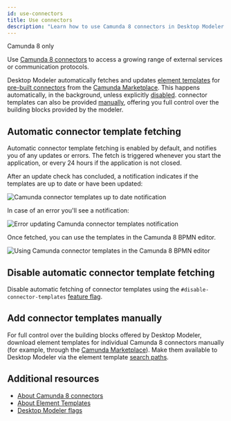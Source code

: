 ```yaml
---
id: use-connectors
title: Use connectors
description: "Learn how to use Camunda 8 connectors in Desktop Modeler."
---
```


<span class="badge badge--cloud">Camunda 8 only</span>

Use [Camunda 8 connectors](../../connectors/introduction.md) to access a growing range of external services or communication protocols.

Desktop Modeler automatically fetches and updates [element templates](./element-templates/about-templates.md) for [pre-built connectors](../../connectors/out-of-the-box-connectors/available-connectors-overview.md) from the [Camunda Marketplace](https://marketplace.camunda.com/en-US/listing?pl=3038&attr=20486&cat=107792&locale=en-US). This happens automatically, in the background, unless explicitly [disabled](#disable-automatic-connector-template-fetching). connector templates can also be provided [manually](#add-connector-templates-manually), offering you full control over the building blocks provided by the modeler.

## Automatic connector template fetching

Automatic connector template fetching is enabled by default, and notifies you of any updates or errors. The fetch is triggered whenever you start the application, or every 24 hours if the application is not closed.

After an update check has concluded, a notification indicates if the templates are up to date or have been updated:

![Camunda connector templates up to date notification](./img/use-connectors/up-to-date.png)

In case of an error you'll see a notification:

![Error updating Camunda connector templates notification](./img/use-connectors/error.png)

Once fetched, you can use the templates in the Camunda 8 BPMN editor.

![Using Camunda connector templates in the Camunda 8 BPMN editor](./img/use-connectors/apply.png)

## Disable automatic connector template fetching

Disable automatic fetching of connector templates using the `#disable-connector-templates` [feature flag](./flags/flags.md#disable-connector-templates).

## Add connector templates manually

For full control over the building blocks offered by Desktop Modeler, download element templates for individual Camunda 8 connectors manually (for example, through the [Camunda Marketplace](https://marketplace.camunda.com/)). Make them available to Desktop Modeler via the element template [search paths](./element-templates/configuring-templates.md).

## Additional resources

- [About Camunda 8 connectors](../../connectors/out-of-the-box-connectors/available-connectors-overview.md)
- [About Element Templates](./element-templates/about-templates.md)
- [Desktop Modeler flags](./flags/flags.md#disable-connector-templates)
